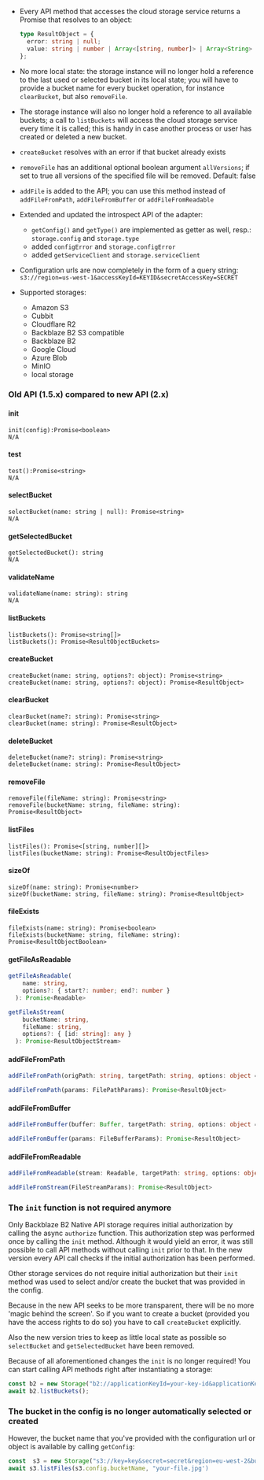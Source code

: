 - Every API method that accesses the cloud storage service returns a Promise that resolves to an object:

  ```typescript
  type ResultObject = {
    error: string | null;
    value: string | number | Array<[string, number]> | Array<String> | Readable; // depends on method
  };
  ```

- No more local state: the storage instance will no longer hold a reference to the last used or selected bucket in its local state; you will have to provide a bucket name for every bucket operation, for instance `clearBucket`, but also `removeFile`.
- The storage instance will also no longer hold a reference to all available buckets; a call to `listBuckets` will access the cloud storage service every time it is called; this is handy in case another process or user has created or deleted a new bucket.
- `createBucket` resolves with an error if that bucket already exists
- `removeFile` has an additional optional boolean argument `allVersions`; if set to true all versions of the specified file will be removed. Default: false
- `addFile` is added to the API; you can use this method instead of `addFileFromPath`, `addFileFromBuffer` or `addFileFromReadable`
- Extended and updated the introspect API of the adapter:
  - `getConfig()` and `getType()` are implemented as getter as well, resp.: `storage.config` and `storage.type`
  - added `configError` and `storage.configError`
  - added `getServiceClient` and `storage.serviceClient`
- Configuration urls are now completely in the form of a query string: `s3://region=us-west-1&accessKeyId=KEYID&secretAccessKey=SECRET`
- Supported storages:
  - Amazon S3
  - Cubbit
  - Cloudflare R2
  - Backblaze B2 S3 compatible
  - Backblaze B2
  - Google Cloud
  - Azure Blob
  - MinIO
  - local storage

### Old API (1.5.x) compared to new API (2.x)

#### init

`init(config):Promise<boolean>`<br/>
`N/A`

#### test

`test():Promise<string>`<br/>
`N/A`

#### selectBucket

`selectBucket(name: string | null): Promise<string>`<br/>
`N/A`

#### getSelectedBucket

`getSelectedBucket(): string`<br/>
`N/A`

#### validateName

`validateName(name: string): string`<br/>
`N/A`

#### listBuckets

`listBuckets(): Promise<string[]>`<br/>
`listBuckets(): Promise<ResultObjectBuckets>`

#### createBucket

`createBucket(name: string, options?: object): Promise<string>`<br/>
`createBucket(name: string, options?: object): Promise<ResultObject>`

#### clearBucket

`clearBucket(name?: string): Promise<string>`<br/>
`clearBucket(name: string): Promise<ResultObject>`

#### deleteBucket

`deleteBucket(name?: string): Promise<string>`<br/>
`deleteBucket(name: string): Promise<ResultObject>`

#### removeFile

`removeFile(fileName: string): Promise<string>`<br/>
`removeFile(bucketName: string, fileName: string): Promise<ResultObject>`

#### listFiles

`listFiles(): Promise<[string, number][]>`<br/>
`listFiles(bucketName: string): Promise<ResultObjectFiles>`

#### sizeOf

`sizeOf(name: string): Promise<number>`<br/>
`sizeOf(bucketName: string, fileName: string): Promise<ResultObject>`

#### fileExists

`fileExists(name: string): Promise<boolean>`<br/>
`fileExists(bucketName: string, fileName: string): Promise<ResultObjectBoolean>`

#### getFileAsReadable

```typescript
getFileAsReadable(
    name: string,
    options?: { start?: number; end?: number }
  ): Promise<Readable>
```

```typescript
getFileAsStream(
    bucketName: string,
    fileName: string,
    options?: { [id: string]: any }
  ): Promise<ResultObjectStream>
```

#### addFileFromPath

```typescript
addFileFromPath(origPath: string, targetPath: string, options: object = {}): Promise<string>
```

```typescript
addFileFromPath(params: FilePathParams): Promise<ResultObject>
```

#### addFileFromBuffer

```typescript
addFileFromBuffer(buffer: Buffer, targetPath: string, options: object = {}): Promise<string>
```

```typescript
addFileFromBuffer(params: FileBufferParams): Promise<ResultObject>
```

#### addFileFromReadable

```typescript
addFileFromReadable(stream: Readable, targetPath: string, options: object = {}): Promise<string>
```

```typescript
addFileFromStream(FileStreamParams): Promise<ResultObject>
```

### The `init` function is not required anymore

Only Backblaze B2 Native API storage requires initial authorization by calling the async `authorize` function. This authorization step was performed once by calling the `init` method. Although it would yield an error, it was still possible to call API methods without calling `init` prior to that. In the new version every API call checks if the initial authorization has been performed.

Other storage services do not require initial authorization but their `init` method was used to select and/or create the bucket that was provided in the config.

Because in the new API seeks to be more transparent, there will be no more 'magic behind the screen'. So if you want to create a bucket (provided you have the access rights to do so) you have to call `createBucket` explicitly.

Also the new version tries to keep as little local state as possible so `selectBucket` and `getSelectedBucket` have been removed.

Because of all aforementioned changes the `init` is no longer required! You can start calling API methods right after instantiating a storage:

```typescript
const b2 = new Storage("b2://applicationKeyId=your-key-id&applicationKey=your-key");
await b2.listBuckets();
```

### The bucket in the config is no longer automatically selected or created

However, the bucket name that you've provided with the configuration url or object is available by calling `getConfig`:

```typescript
const  s3 = new Storage("s3://key=key&secret=secret&region=eu-west-2&bucketName=erwe");
await s3.listFiles(s3.config.bucketName, "your-file.jpg')
```
